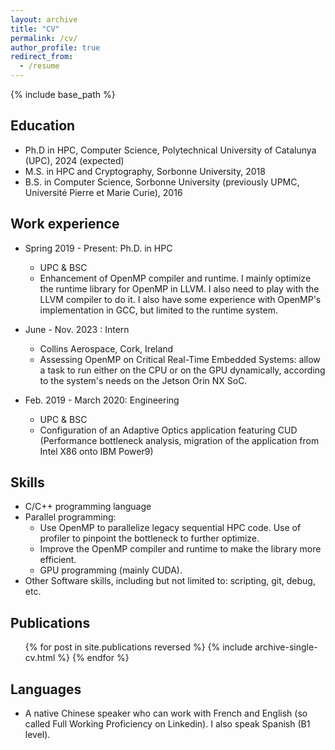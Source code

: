 ```yaml
---
layout: archive
title: "CV"
permalink: /cv/
author_profile: true
redirect_from:
  - /resume
---
```


{% include base_path %}

Education
------
* Ph.D in HPC, Computer Science, Polytechnical University of Catalunya (UPC), 2024 (expected)
* M.S. in HPC and Cryptography, Sorbonne University, 2018
* B.S. in Computer Science, Sorbonne University (previously UPMC, Université Pierre et Marie Curie), 2016

Work experience
------
* Spring 2019 - Present: Ph.D. in HPC
  * UPC & BSC
  * Enhancement of OpenMP compiler and runtime. I mainly optimize the runtime library for OpenMP in LLVM. I also need to play with the LLVM compiler to do it. I also have some experience with OpenMP's implementation in GCC, but limited to the runtime system.

* June - Nov. 2023 : Intern
  * Collins Aerospace, Cork, Ireland
  * Assessing OpenMP on Critical Real-Time Embedded Systems: allow a task to run either on the CPU or on the GPU dynamically, according to the system's needs on the Jetson Orin NX SoC.

* Feb. 2019 - March 2020: Engineering
  * UPC & BSC
  * Configuration of an Adaptive Optics application featuring CUD (Performance bottleneck analysis, migration of the application from Intel X86 onto IBM Power9)

Skills
------
* C/C++ programming language
* Parallel programming:
  * Use OpenMP to parallelize legacy sequential HPC code. Use of profiler to pinpoint the bottleneck to further optimize.
  * Improve the OpenMP compiler and runtime to make the library more efficient.
  * GPU programming (mainly CUDA).
* Other Software skills, including but not limited to: scripting, git, debug, etc.

Publications
------
  <ul>{% for post in site.publications reversed %}
    {% include archive-single-cv.html %}
  {% endfor %}</ul>

Languages
-----
- A native Chinese speaker who can work with French and English (so called Full Working Proficiency on Linkedin). I also speak Spanish (B1 level).

<!-- Service and leadership
======
* Currently signed in to 43 different slack teams -->
